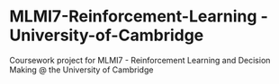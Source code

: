 # MLMI7-Reinforcement-Learning - University-of-Cambridge

Coursework project for MLMI7 - Reinforcement Learning and Decision Making @ the University of Cambridge 
